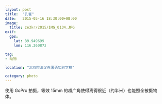 ```yaml
---
layout: post
title:  "孔雀"
date:   2015-05-16 18:30:00+08:00
image:
  title: ze3kr/2015/IMG_0134.JPG
exif:
  gps:
    lat: 39.949699
    lon: 116.260872

tag:
- 动物

location: "北京市海淀外国语实验学校"

category: photo
---
```


使用 GoPro 拍摄，等效 15mm 的超广角使得离得很近（约半米）也能照全被摄物体。
